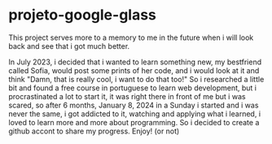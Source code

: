 # projeto-google-glass
This project serves more to a memory to me in the future when i will look back and see that i got much better.

In July 2023, i decided that i wanted to learn something new, my bestfriend called Sofia, would post some prints of her code, and i would look at it and think "Damn, that is really cool, i want to do that too!" So i researched a little bit and found a free course in portuguese to learn web development, but i procrastinated a lot to start it, it was right there in front of me but i was scared, so after 6 months, January 8, 2024 in a Sunday i started and i was never the same, i got addicted to it, watching and applying what i learned, i loved to learn more and more about programming. So i decided to create a github accont to share my progress. Enjoy! (or not)
